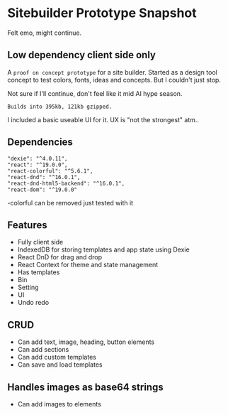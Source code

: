 # Sitebuilder Prototype Snapshot

Felt emo, might continue.

## Low dependency client side only

A `proof on concept prototype` for a site builder.
Started as a design tool concept to test colors, fonts, ideas and concepts. But I couldn't just stop.

Not sure if I'll continue, don't feel like it mid AI hype season.

`Builds into 395kb, 121kb gzipped.`

I included a basic useable UI for it. UX is "not the strongest" atm..

## Dependencies
    "dexie": "^4.0.11",
    "react": "^19.0.0",
    "react-colorful": "^5.6.1",
    "react-dnd": "^16.0.1",
    "react-dnd-html5-backend": "^16.0.1",
    "react-dom": "^19.0.0"
-colorful can be removed just tested with it

## Features
- Fully client side
- IndexedDB for storing templates and app state using Dexie
- React DnD for drag and drop
- React Context for theme and state management
- Has templates
- Bin
- Setting
- UI
- Undo redo

## CRUD
- Can add text, image, heading, button elements
- Can add sections
- Can add custom templates
- Can save and load templates

## Handles images as base64 strings
- Can add images to elements
